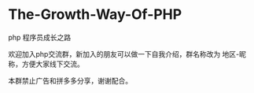 # The-Growth-Way-Of-PHP

php 程序员成长之路

欢迎加入php交流群，新加入的朋友可以做一下自我介绍，群名称改为 地区-昵称，方便大家线下交流。

本群禁止广告和拼多多分享，谢谢配合。


